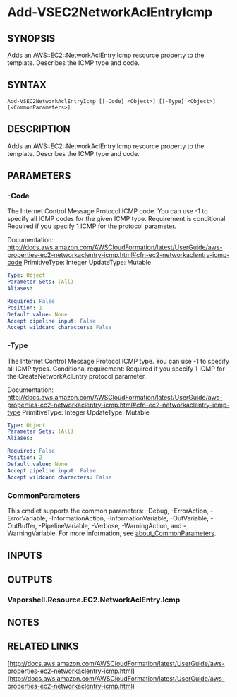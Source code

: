 # Add-VSEC2NetworkAclEntryIcmp

## SYNOPSIS
Adds an AWS::EC2::NetworkAclEntry.Icmp resource property to the template.
Describes the ICMP type and code.

## SYNTAX

```
Add-VSEC2NetworkAclEntryIcmp [[-Code] <Object>] [[-Type] <Object>] [<CommonParameters>]
```

## DESCRIPTION
Adds an AWS::EC2::NetworkAclEntry.Icmp resource property to the template.
Describes the ICMP type and code.

## PARAMETERS

### -Code
The Internet Control Message Protocol ICMP code.
You can use -1 to specify all ICMP codes for the given ICMP type.
Requirement is conditional: Required if you specify 1 ICMP for the protocol parameter.

Documentation: http://docs.aws.amazon.com/AWSCloudFormation/latest/UserGuide/aws-properties-ec2-networkaclentry-icmp.html#cfn-ec2-networkaclentry-icmp-code
PrimitiveType: Integer
UpdateType: Mutable

```yaml
Type: Object
Parameter Sets: (All)
Aliases:

Required: False
Position: 1
Default value: None
Accept pipeline input: False
Accept wildcard characters: False
```

### -Type
The Internet Control Message Protocol ICMP type.
You can use -1 to specify all ICMP types.
Conditional requirement: Required if you specify 1 ICMP for the CreateNetworkAclEntry protocol parameter.

Documentation: http://docs.aws.amazon.com/AWSCloudFormation/latest/UserGuide/aws-properties-ec2-networkaclentry-icmp.html#cfn-ec2-networkaclentry-icmp-type
PrimitiveType: Integer
UpdateType: Mutable

```yaml
Type: Object
Parameter Sets: (All)
Aliases:

Required: False
Position: 2
Default value: None
Accept pipeline input: False
Accept wildcard characters: False
```

### CommonParameters
This cmdlet supports the common parameters: -Debug, -ErrorAction, -ErrorVariable, -InformationAction, -InformationVariable, -OutVariable, -OutBuffer, -PipelineVariable, -Verbose, -WarningAction, and -WarningVariable. For more information, see [about_CommonParameters](http://go.microsoft.com/fwlink/?LinkID=113216).

## INPUTS

## OUTPUTS

### Vaporshell.Resource.EC2.NetworkAclEntry.Icmp
## NOTES

## RELATED LINKS

[http://docs.aws.amazon.com/AWSCloudFormation/latest/UserGuide/aws-properties-ec2-networkaclentry-icmp.html](http://docs.aws.amazon.com/AWSCloudFormation/latest/UserGuide/aws-properties-ec2-networkaclentry-icmp.html)

